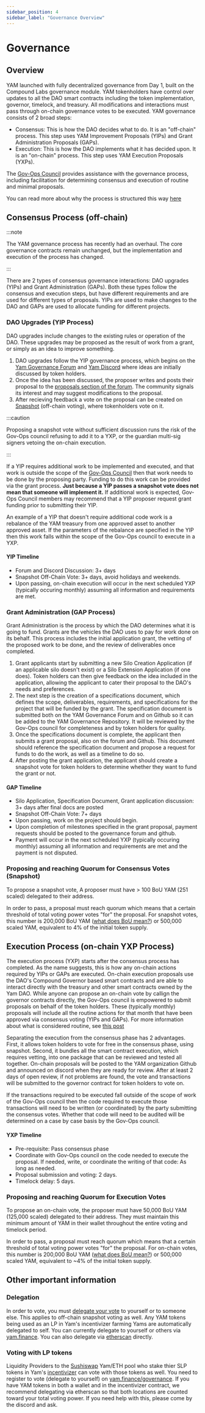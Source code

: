 ```yaml
---
sidebar_position: 4
sidebar_label: "Governance Overview"
---
```


# Governance

## Overview

YAM launched with fully decentralized governance from Day 1, built on the Compound Labs governance module. YAM tokenholders have control over updates to all the DAO smart contracts including the token implementation, governor, timelock, and treasury. All modifications and interactions must pass through on-chain governance votes to be executed. YAM governance consists of 2 broad steps:

- Consensus: This is how the DAO decides what to do. It is an "off-chain" process. This step uses YAM Improvement Proposals (YIPs) and Grant Administration Proposals (GAPs).
- Execution: This is how the DAO implements what it has decided upon. It is an "on-chain" process. This step uses YAM Execution Proposals (YXPs).

The [Gov-Ops Council]() provides assistance with the governance process, including facilitation for determining consensus and execution of routine and minimal proposals.

You can read more about why the process is structured this way [here]()

## Consensus Process (off-chain)

:::note

The YAM governance process has recently had an overhaul. The core governance contracts remain unchanged, but the implementation and execution of the process has changed.

:::

There are 2 types of consensus governance interactions: DAO upgrades (YIPs) and Grant Administration (GAPs). Both these types follow the consensus and execution steps, but have different requirements and are used for different types of proposals. YIPs are used to make changes to the DAO and GAPs are used to allocate funding for different projects.

### DAO Upgrades (YIP Process)

DAO upgrades include changes to the existing rules or operation of the DAO. These upgrades may be proposed as the result of work from a grant, or simply as an idea to improve something.

1. DAO upgrades follow the YIP governance process, which begins on the [Yam Governance Forum]() and [Yam Discord]() where ideas are initially discussed by token holders. 
2. Once the idea has been discussed, the proposer writes and posts their proposal to the [proposals section of the forum](). The community signals its interest and may suggest modifications to the proposal.
3. After recieving feedback a vote on the proposal can be created on [Snapshot]() (off-chain voting), where tokenholders vote on it.

:::caution

Proposing a snapshot vote without sufficient discussion runs the risk of the Gov-Ops council refusing to add it to a YXP, or the guardian multi-sig signers vetoing the on-chain execution.

:::

If a YIP requires additional work to be implemented and executed, and that work is outside the scope of the [Gov-Ops Council]() then that work needs to be done by the proposing party. Funding to do this work can be provided via the grant process. **Just because a YIP passes a snapshot vote does not mean that someone will implement it.** If additional work is expected, Gov-Ops Council members may recommend that a YIP proposer request grant funding prior to submitting their YIP.

An example of a YIP that doesn't require additional code work is a rebalance of the YAM treasury from one approved asset to another approved asset. If the parameters of the rebalance are specified in the YIP then this work falls within the scope of the Gov-Ops council to execute in a YXP.

#### YIP Timeline

- Forum and Discord Discussion: 3+ days
- Snapshot Off-Chain Vote: 3+ days, avoid holidays and weekends.
- Upon passing, on-chain execution will occur in the next scheduled YXP (typically occuring monthly) assuming all information and requirements are met.

### Grant Administration (GAP Process)

Grant Administration is the process by which the DAO determines what it is going to fund. Grants are the vehicles the DAO uses to pay for work done on its behalf. This process includes the initial application grant, the vetting of the proposed work to be done, and the review of deliverables once completed. 

1. Grant applicants start by submitting a new Silo Creation Application (if an applicable silo doesn't exist) or a Silo Extension Application (if one does). Token holders can then give feedback on the idea included in the application, allowing the applicant to cater their proposal to the DAO's needs and preferences. 
2. The next step is the creation of a specifications document, which defines the scope, deliverables, requirements, and specifications for the project that will be funded by the grant. The specification document is submitted both on the YAM Governance Forum and on Github so it can be added to the YAM Governance Repository. It will be reviewed by the Gov-Ops council for completeness and by token holders for quality.
3. Once the specifications document is complete, the applicant then submits a grant proposal, also on the forum and Github. This document should reference the specification document and propose a request for funds to do the work, as well as a timeline to do so.
4. After posting the grant application, the applicant should create a snapshot vote for token holders to determine whether they want to fund the grant or not.

#### GAP Timeline

- Silo Application, Specification Document, Grant application discussion: 3+ days after final docs are posted
- Snapshot Off-Chain Vote: 7+ days
- Upon passing, work on the project should begin.
- Upon completion of milestones specified in the grant proposal, payment requests should be posted to the governance forum and github.
- Payment will occur in the next scheduled YXP (typically occuring monthly) assuming all information and requirements are met and the payment is not disputed.

### Proposing and reaching Quorum for Consensus Votes (Snapshot)

To propose a snapshot vote, A proposer must have > 100 BoU YAM (251 scaled) delegated to their address.

In order to pass, a proposal must reach quorum which means that a certain threshold of total voting power votes "for" the proposal. For snapshot votes, this number is 200,000 BoU YAM ([what does BoU mean?](/new-docs/FAQ_new.md)) or 500,000 scaled YAM, equivalent to 4% of the initial token supply.

## Execution Process (on-chain YXP Process)

The execution process (YXP) starts after the consensus process has completed. As the name suggests, this is how any on-chain actions required by YIPs or GAPs are executed. On-chain execution proposals use the DAO's Compound Governor based smart contracts and are able to interact directly with the treasury and other smart contracts owned by the Yam DAO. While anyone can propose an on-chain vote by callign the governor contracts directly, the Gov-Ops council is empowered to submit proposals on behalf of the token holders. These (typically monthly) proposals will include all the routine actions for that month that have been approved via consensus voting (YIPs and GAPs). For more information about what is considered routine, see [this post](https://github.com/yam-finance/documents/blob/master/govops/govops-council.md)

Separating the execution from the consensus phase has 2 advantages. First, it allows token holders to vote for free in the consensus phase, using snapshot. Second, it bundles all the smart contract execution, which requires vetting, into one package that can be reviewed and tested all together. On-chain proposals will be posted to the YAM organization Github and announced on discord when they are ready for review. After at least 2 days of open review, if not problems are found, the vote and transactions will be submitted to the governor contract for token holders to vote on.

If the transactions required to be executed fall outside of the scope of work of the Gov-Ops council then the code required to execute those transactions will need to be written (or coordinated) by the party submitting the consensus votes. Whether that code will need to be audited will be determined on a case by case basis by the Gov-Ops council.

#### YXP Timeline

- Pre-requisite: Pass consensus phase
- Coordinate with Gov-Ops council on the code needed to execute the proposal. If needed, write, or coordinate the writing of that code: As long as needed.
- Proposal submission and voting: 2 days.
- Timelock delay: 5 days.

### Proposing and reaching Quorum for Execution Votes

To propose an on-chain vote, the proposer must have 50,000 BoU YAM (125,000 scaled) delegated to their address. They must maintain this minimum amount of YAM in their wallet throughout the entire voting and timelock period.

In order to pass, a proposal must reach quorum which means that a certain threshold of total voting power votes "for" the proposal. For on-chain votes, this number is 200,000 BoU YAM ([what does BoU mean?]()) or 500,000 scaled YAM, equivalent to ~4% of the initial token supply.

## Other important information

### Delegation

In order to vote, you must [delegate your vote]() to yourself or to someone else. This applies to off-chain snapshot voting as well. Any YAM tokens being used as an LP in Yam's incentivizer farming Yams are automatically delegated to self. You can currently delegate to yourself or others via [yam.finance](). You can also delegate via [etherscan]() directly. 

### Voting with LP tokens

Liquidity Providers to the [Sushiswap]() Yam/ETH pool who stake thier SLP tokens in Yam's [incentivizer]() can vote with those tokens as well. You need to register to vote (delegate to yourself) on [yam.finance/governance](). If you have YAM tokens in both a wallet and in the incentivizer contract, we recommend delegating via etherscan so that both locations are counted toward your total voting power. If you need help with this, please come by the discord and ask.

